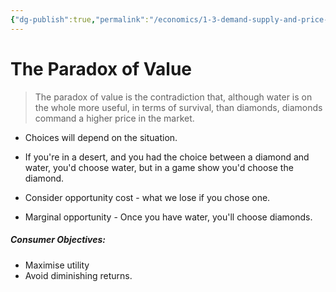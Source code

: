 ```yaml
---
{"dg-publish":true,"permalink":"/economics/1-3-demand-supply-and-price-determination/the-paradox-of-value/","dgHomeLink":true,"dgPassFrontmatter":false}
---
```



# The Paradox of Value

> The paradox of value is the contradiction that, although water is on the whole more useful, in terms of survival, than diamonds, diamonds command a higher price in the market.

- Choices will depend on the situation.

- If you're in a desert, and you had the choice between a diamond and water, you'd choose water, but in a game show you'd choose the diamond.

- Consider opportunity cost - what we lose if you chose one.

- Marginal opportunity - Once you have water, you'll choose diamonds.

##### Consumer Objectives:
- Maximise utility
- Avoid diminishing returns.